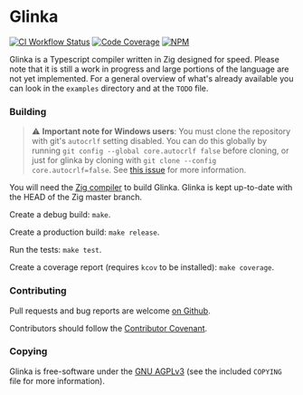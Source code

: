 # Glinka

[![CI Workflow Status](https://github.com/oetherington/glinka/actions/workflows/ci.yml/badge.svg)](https://github.com/oetherington/glinka/actions) [![Code Coverage](https://img.shields.io/badge/coverage-%3E90%25-informational)](https://www.etherington.io/glinka-code-coverage/)
[![NPM](https://nodei.co/npm/glinka.png?mini=true)](https://npmjs.org/package/glinka)

Glinka is a Typescript compiler written in Zig designed for speed. Please note
that it is still a work in progress and large portions of the language are not
yet implemented. For a general overview of what's already available you can look
in the `examples` directory and at the `TODO` file.

### Building

 > :warning: **Important note for Windows users**: You must clone the
   repository with git's `autocrlf` setting disabled. You can do this globally
   by running `git config --global core.autocrlf false` before cloning, or just
   for glinka by cloning with `git clone --config core.autocrlf=false`. See
   [this issue](https://github.com/ziglang/zig/issues/9257) for more
   information.

You will need the [Zig compiler](https://ziglang.org/download/) to build
Glinka. Glinka is kept up-to-date with the HEAD of the Zig master branch.

Create a debug build: `make`.

Create a production build: `make release`.

Run the tests: `make test`.

Create a coverage report (requires `kcov` to be installed): `make coverage`.

### Contributing

Pull requests and bug reports are welcome
[on Github](https://github.com/oetherington/glinka).

Contributors should follow the
[Contributor Covenant](https://www.contributor-covenant.org/version/2/1/code_of_conduct/).

### Copying

Glinka is free-software under the
[GNU AGPLv3](https://www.gnu.org/licenses/agpl-3.0.en.html) (see the included
`COPYING` file for more information).
